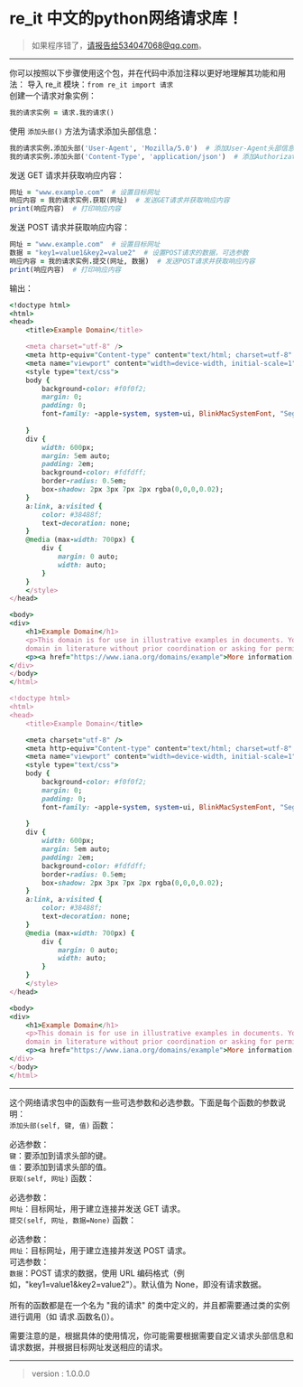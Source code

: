 # re_it  中文的python网络请求库！
>如果程序错了，请报告给534047068@qq.com。
****
你可以按照以下步骤使用这个包，并在代码中添加注释以更好地理解其功能和用法：
导入 re_it 模块：`from re_it import 请求`<br>
创建一个请求对象实例：
```ruby
我的请求实例 = 请求.我的请求()
```
使用 `添加头部()` 方法为请求添加头部信息：
```ruby
我的请求实例.添加头部('User-Agent', 'Mozilla/5.0')  # 添加User-Agent头部信息
我的请求实例.添加头部('Content-Type', 'application/json')  # 添加Authorization头部信息
```
发送 GET 请求并获取响应内容：
```ruby
网址 = "www.example.com"  # 设置目标网址
响应内容 = 我的请求实例.获取(网址)  # 发送GET请求并获取响应内容
print(响应内容)  # 打印响应内容
```
发送 POST 请求并获取响应内容：
```ruby
网址 = "www.example.com"  # 设置目标网址
数据 = "key1=value1&key2=value2"  # 设置POST请求的数据，可选参数
响应内容 = 我的请求实例.提交(网址, 数据)  # 发送POST请求并获取响应内容
print(响应内容)  # 打印响应内容
```
输出：
```ruby
<!doctype html>
<html>
<head>
    <title>Example Domain</title>

    <meta charset="utf-8" />
    <meta http-equiv="Content-type" content="text/html; charset=utf-8" />
    <meta name="viewport" content="width=device-width, initial-scale=1" />
    <style type="text/css">
    body {
        background-color: #f0f0f2;
        margin: 0;
        padding: 0;
        font-family: -apple-system, system-ui, BlinkMacSystemFont, "Segoe UI", "Open Sans", "Helvetica Neue", Helvetica, Arial, sans-serif;
        
    }
    div {
        width: 600px;
        margin: 5em auto;
        padding: 2em;
        background-color: #fdfdff;
        border-radius: 0.5em;
        box-shadow: 2px 3px 7px 2px rgba(0,0,0,0.02);
    }
    a:link, a:visited {
        color: #38488f;
        text-decoration: none;
    }
    @media (max-width: 700px) {
        div {
            margin: 0 auto;
            width: auto;
        }
    }
    </style>    
</head>

<body>
<div>
    <h1>Example Domain</h1>
    <p>This domain is for use in illustrative examples in documents. You may use this
    domain in literature without prior coordination or asking for permission.</p>
    <p><a href="https://www.iana.org/domains/example">More information...</a></p>
</div>
</body>
</html>

<!doctype html>
<html>
<head>
    <title>Example Domain</title>

    <meta charset="utf-8" />
    <meta http-equiv="Content-type" content="text/html; charset=utf-8" />
    <meta name="viewport" content="width=device-width, initial-scale=1" />
    <style type="text/css">
    body {
        background-color: #f0f0f2;
        margin: 0;
        padding: 0;
        font-family: -apple-system, system-ui, BlinkMacSystemFont, "Segoe UI", "Open Sans", "Helvetica Neue", Helvetica, Arial, sans-serif;
        
    }
    div {
        width: 600px;
        margin: 5em auto;
        padding: 2em;
        background-color: #fdfdff;
        border-radius: 0.5em;
        box-shadow: 2px 3px 7px 2px rgba(0,0,0,0.02);
    }
    a:link, a:visited {
        color: #38488f;
        text-decoration: none;
    }
    @media (max-width: 700px) {
        div {
            margin: 0 auto;
            width: auto;
        }
    }
    </style>    
</head>

<body>
<div>
    <h1>Example Domain</h1>
    <p>This domain is for use in illustrative examples in documents. You may use this
    domain in literature without prior coordination or asking for permission.</p>
    <p><a href="https://www.iana.org/domains/example">More information...</a></p>
</div>
</body>
</html>
```
****
这个网络请求包中的函数有一些可选参数和必选参数。下面是每个函数的参数说明：<br>
`添加头部(self, 键, 值)` 函数：<br>

必选参数：<br>
`键`：要添加到请求头部的键。<br>
`值`：要添加到请求头部的值。<br>
`获取(self, 网址)` 函数：<br>

必选参数：<br>
`网址`：目标网址，用于建立连接并发送 GET 请求。<br>
`提交(self, 网址, 数据=None)` 函数：<br>

必选参数：<br>
`网址`：目标网址，用于建立连接并发送 POST 请求。<br>
可选参数：<br>
`数据`：POST 请求的数据，使用 URL 编码格式（例如，"key1=value1&key2=value2"）。默认值为 None，即没有请求数据。<br><br>
所有的函数都是在一个名为 "我的请求" 的类中定义的，并且都需要通过类的实例进行调用（如 请求.函数名()）。<br>

需要注意的是，根据具体的使用情况，你可能需要根据需要自定义请求头部信息和请求数据，并根据目标网址发送相应的请求。<br>
****
> version : 1.0.0.0